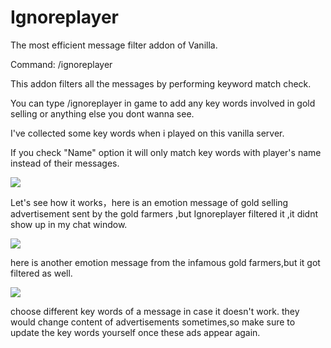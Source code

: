 # Ignoreplayer
The most efficient message filter addon of Vanilla.

Command: /ignoreplayer

This addon filters all the messages by performing keyword match check.

You can type /ignoreplayer in game to add any key words involved in gold selling or anything else you dont wanna see.


I've collected some key words when i played on this vanilla server.

If you check "Name" option it will only match key words with player's name instead of their messages.

![](https://i.gyazo.com/a81d5490efbad6da0ee03a5e7b7d6527.png)

Let's see how it works，here is an emotion message of gold selling advertisement sent by the gold farmers ,but Ignoreplayer filtered it ,it didnt show up in my chat window.

![](https://i.gyazo.com/3dfec322aaa9d9fdbc32ff7614de2098.jpg)


here is another emotion message from the infamous gold farmers,but it got filtered as well.

![](https://i.gyazo.com/6bb9d802614bb6f3abaa9a192da65408.jpg)


choose different key words of a message in case it doesn't work. they would change content of advertisements sometimes,so make sure to update the key words yourself once these ads appear again.
